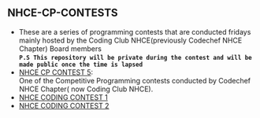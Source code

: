 ## NHCE-CP-CONTESTS
 - These are a series of programming contests that are conducted fridays mainly hosted by the Coding Club NHCE(previously Codechef
  NHCE Chapter) Board members <br>**`P.S This repository will be private during the contest and will be made public once the time is lapsed`** 
 - [NHCE CP CONTEST 5](https://github.com/Kaushik268mlore/NHCE-CP-CONTESTS/tree/main/NHCE%20CP%20CONTEST-5):<br>One of the Competitive Programming contests conducted by Codechef NHCE Chapter( now Coding Club NHCE).
 - [NHCE CODING CONTEST 1](https://github.com/Kaushik268mlore/NHCE-CP-CONTESTS/tree/main/NHCE%20CODING%20CONTEST-1)
 - [NHCE CODING CONTEST 2](https://github.com/Kaushik268mlore/NHCE-CP-CONTESTS/tree/main/NHCE%20CODING%20CONTEST-2)
    